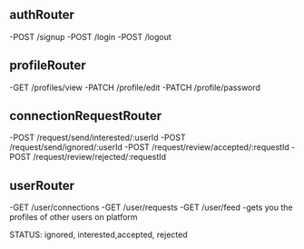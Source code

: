 ## authRouter

-POST /signup
-POST /login
-POST /logout

## profileRouter

-GET /profiles/view
-PATCH /profile/edit
-PATCH /profile/password

## connectionRequestRouter

-POST /request/send/interested/:userId
-POST /request/send/ignored/:userId
-POST /request/review/accepted/:requestId
-POST /request/review/rejected/:requestId

## userRouter

-GET /user/connections
-GET /user/requests
-GET /user/feed -gets you the profiles of other users on platform

STATUS: ignored, interested,accepted, rejected
 